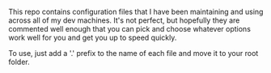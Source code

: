 This repo contains configuration files that I have been maintaining and using across all of my dev machines.  It's not perfect, but hopefully they are commented well enough that you can pick and choose whatever options work well for you and get you up to speed quickly.

To use, just add a '.' prefix to the name of each file and move it to your root folder.
